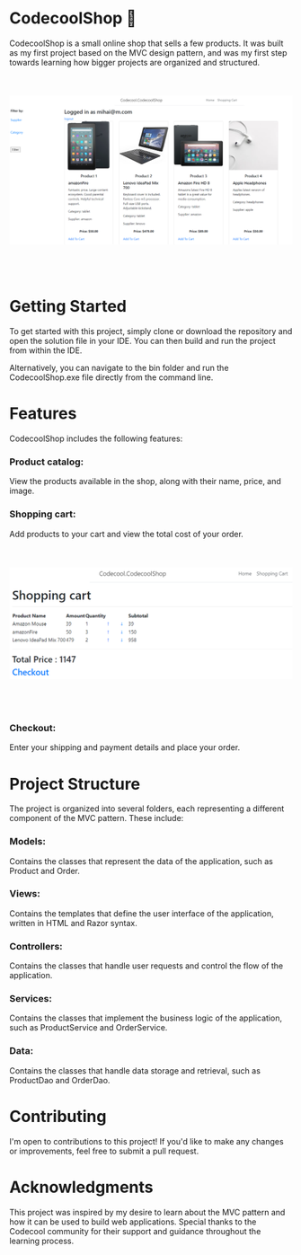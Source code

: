 # CodecoolShop 🛒

CodecoolShop is a small online shop that sells a few products. It was built as my first project based on the MVC design pattern, and was my first step towards learning how bigger projects are organized and structured.
<br/>
<br/>
<br/>
<br/>
<img src=https://github.com/Mishanschi/Codecool-Shop/blob/misha2/Screenshot_1.png class="img-class">
<br/>
<br/>
<br/>
<br/>

# Getting Started
To get started with this project, simply clone or download the repository and open the solution file in your IDE. You can then build and run the project from within the IDE.

Alternatively, you can navigate to the bin folder and run the CodecoolShop.exe file directly from the command line.

# Features
CodecoolShop includes the following features:

### Product catalog:
View the products available in the shop, along with their name, price, and image.
### Shopping cart: 
Add products to your cart and view the total cost of your order.
<br/>
<br/>
<br/>
<br/>
<img src=https://github.com/Mishanschi/Codecool-Shop/blob/misha2/Screenshot_2.png class="img-class">
<br/>
<br/>
<br/>
<br/>

### Checkout: 
Enter your shipping and payment details and place your order.



# Project Structure
The project is organized into several folders, each representing a different component of the MVC pattern. These include:

### Models:
Contains the classes that represent the data of the application, such as Product and Order.
### Views:
Contains the templates that define the user interface of the application, written in HTML and Razor syntax.
### Controllers: 
Contains the classes that handle user requests and control the flow of the application.
### Services:
Contains the classes that implement the business logic of the application, such as ProductService and OrderService.
### Data:
Contains the classes that handle data storage and retrieval, such as ProductDao and OrderDao.

# Contributing
I'm open to contributions to this project! If you'd like to make any changes or improvements, feel free to submit a pull request.

# Acknowledgments
This project was inspired by my desire to learn about the MVC pattern and how it can be used to build web applications. Special thanks to the Codecool community for their support and guidance throughout the learning process.
